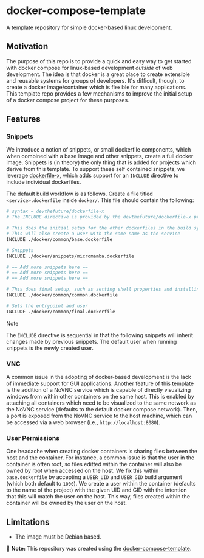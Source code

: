 # docker-compose-template

A template repository for simple docker-based linux development.

## Motivation

The purpose of this repo is to provide a quick and easy way to get started with docker compose for linux-based development _outside_ of web development. The idea is that docker is a great place to create extensible and reusable systems for groups of developers. It's difficult, though, to create a docker image/container which is flexible for many applications. This template repo provides a few mechanisms to improve the initial setup of a docker compose project for these purposes.

## Features

### Snippets

We introduce a notion of snippets, or small dockerfile components, which when combined with a base image and other snippets, create a full docker image. Snippets is (in theory) the only thing that is added for projects which derive from this template. To support these self contained snippets, we leverage [dockerfile-x](https://github.com/devthefuture-org/dockerfile-x), which adds support for an `INCLUDE` directive to include individual dockerfiles.

The default build workflow is as follows. Create a file titled `<service>.dockerfile` inside `docker/`. This file should contain the following:

```dockerfile
# syntax = devthefuture/dockerfile-x
# The INCLUDE directive is provided by the devthefuture/dockerfile-x project

# This does the initial setup for the other dockerfiles in the build system.
# This will also create a user with the same name as the service
INCLUDE ./docker/common/base.dockerfile

# Snippets
INCLUDE ./docker/snippets/micromamba.dockerfile

# == Add more snippets here ==
# == Add more snippets here ==
# == Add more snippets here ==

# This does final setup, such as setting shell properties and installing final dependencies
INCLUDE ./docker/common/common.dockerfile

# Sets the entrypoint and user
INCLUDE ./docker/common/final.dockerfile
```

> [!NOTE]
> The `INCLUDE` directive is sequential in that the following snippets will inherit changes made by previous snippets. The default user when running snippets is the newly created user.

### VNC

A common issue in the adopting of docker-based development is the lack of immediate support for GUI applications. Another feature of this template is the addition of a NoVNC service which is capable of directly visualizing windows from within other containers on the same host. This is enabled by attaching all containers which need to be visualized to the same network as the NoVNC service (defaults to the default docker compose network). Then, a port is exposed from the NoVNC service to the host machine, which can be accessed via a web browser (i.e., `http://localhost:8080`).

### User Permissions

One headache when creating docker containers is sharing files between the host and the container. For instance, a common issue is that the user in the container is often root, so files editted within the container will also be owned by root when accessed on the host. We fix this within `base.dockerfile` by accepting a `USER_UID` and `USER_GID` build argument (which both default to `1000`). We create a user within the container (defaults to the name of the project) with the given UID and GID with the intention that this will match the user on the host. This way, files created within the container will be owned by the user on the host.

## Limitations

- The image must be Debian based.

📝 **Note:** This repository was created using the [docker-compose-template](https://github.com/AaronYoung5/docker-compose-template).  